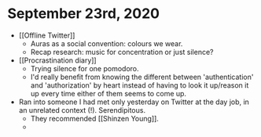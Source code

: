 # September 23rd, 2020
- [[Offline Twitter]]
    - Auras as a social convention: colours we wear.
    - Recap research: music for concentration or just silence?
- [[Procrastination diary]]
    - Trying silence for one pomodoro.
    - I'd really benefit from knowing the different between 'authentication' and 'authorization' by heart instead of having to look it up/reason it up every time either of them seems to come up.
- Ran into someone I had met only yesterday on Twitter at the day job, in an unrelated context (!). Serendipitous.
    - They recommended [[Shinzen Young]].
    - 

